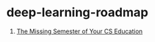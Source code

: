 # deep-learning-roadmap

1. [The Missing Semester of Your CS Education](https://missing.csail.mit.edu/2020/)
